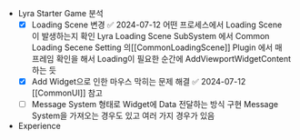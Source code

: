 - Lyra Starter Game 분석
  - [x] Loading Scene 변경 ✅ 2024-07-12
        어떤 프로세스에서 Loading Scene 이 발생하는지 확인 
        Lyra Loading Scene SubSystem 에서 Common Loading Secene Setting 의[[CommonLoadingScene]] Plugin 에서 매 프레임 확인을 해서 Loading이 필요한 순간에 AddViewportWidgetContent 하는 듯 
  - [x] Add Widget으로 인한 마우스 막히는 문제 해결 ✅ 2024-07-12
        [[CommonUI]] 참고
  - [ ] Message System 형태로 Widget에 Data 전달하는 방식 구현 
        Message System을 가져오는 경우도 있고 여러 가지 경우가 있음 
- Experience 
